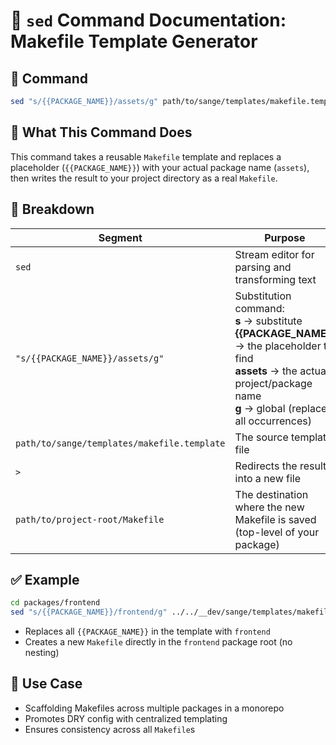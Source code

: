 # 📄 `sed` Command Documentation: Makefile Template Generator

## 🔧 Command
```bash
sed "s/{{PACKAGE_NAME}}/assets/g" path/to/sange/templates/makefile.template > path/to/project-root/Makefile
```

## 🧠 What This Command Does

This command takes a reusable `Makefile` template and replaces a placeholder (`{{PACKAGE_NAME}}`) with your actual package name (`assets`), then writes the result to your project directory as a real `Makefile`.

## 🧩 Breakdown

| Segment | Purpose |
|--------|---------|
| `sed` | Stream editor for parsing and transforming text |
| `"s/{{PACKAGE_NAME}}/assets/g"` | Substitution command:<br>**s** → substitute<br>**{{PACKAGE_NAME}}** → the placeholder to find<br>**assets** → the actual project/package name<br>**g** → global (replace all occurrences) |
| `path/to/sange/templates/makefile.template` | The source template file |
| `>` | Redirects the result into a new file |
| `path/to/project-root/Makefile` | The destination where the new Makefile is saved (top-level of your package) |

## ✅ Example

```bash
cd packages/frontend
sed "s/{{PACKAGE_NAME}}/frontend/g" ../../__dev/sange/templates/makefile.template > Makefile
```

- Replaces all `{{PACKAGE_NAME}}` in the template with `frontend`
- Creates a new `Makefile` directly in the `frontend` package root (no nesting)

## 📝 Use Case

- Scaffolding Makefiles across multiple packages in a monorepo
- Promotes DRY config with centralized templating
- Ensures consistency across all `Makefile`s
